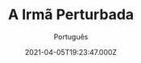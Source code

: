 ---
id: '5200a677-4677-40b1-a9bf-eeffb70da239'
type: 'movie' # Filme, Série, Anime
title: "A Irmã Perturbada"
synopsis: ["Chloe tem sua vida virada de cabeça para baixo quando sua irmã mais nova, Sadie, chega em casa após um inexplicável tempo fora. Embora Sadie pareça querer retomar contato com Chloe e sua filha Nicole, ela é uma jovem profundamente perturbada.",
]
originalTitle: "Kindred Spirits"
date: '2021-04-05T19:23:47.000Z'
update: '2021-04-05T19:23:47.000Z'
releaseDate: '2019-06-16T03:00:00.000Z'
imdb:
  rating: '5' # 8.5
  id: '' # tt0470752
duration: '1h 31 Min'
trailer:
  urls: [
    'LgFWWf8LJbg',
  ]
tags: ['1080p']
genre: ['Mistério', 'Suspense', 'Terror'] #
quality: 'WEB-DL' # BluRay, WEB-DL, HDTV, WEB-DL4K, WEB-DLe
format: 'Mkv' # MKV, MP4, TS
audio: 'Português, Inglês' # Dublado, Legendado, Dual Audio, Dub & Leg
subtitle: 'Português' # Português, inglês,
size: '3.78 GB' # 4.8 GB
audioQuality: 10
videoQuality: 10
directors: []
#  - name: 'Lana Wachowski'
#    image: ''
#  - name: 'Lilly Wachowski'
#    image: ''
cast: []
#  - name: 'Keanu Reeves'
#    image: ''
#    characterName: 'Neo'
writers: []
#  - name: ''
#    image: ''
maturityRating:
  age: '' # L , 10, 12, 14, 16, 18
  topics: [''] # Violence, Illegal drugs, Inappropriate Language, Legal Drugs, Sexual Content, Extreme Violence
###########################################
download:
  
  - url: 'magnet:?xt=urn:btih:71c2f8b7272c1f43a43d31cf0cd528a2302abc4e&dn=A%20Irm%c3%a3%20Perturbada%202020%205.1%20(1080p)%20LAPUMiA&tr=udp%3a%2f%2ftracker.opentrackr.org%3a1337%2fannounce&tr=udp%3a%2f%2ftracker.openbittorrent.com%3a80%2fannounce&tr=udp%3a%2f%2ftracker.trackerfix.com%3a80%2fannounce&tr=udp%3a%2f%2ftracker.coppersurfer.tk%3a6969%2fannounce&tr=udp%3a%2f%2ftracker.leechers-paradise.org%3a6969%2fannounce&tr=udp%3a%2f%2feddie4.nl%3a6969%2fannounce&tr=udp%3a%2f%2fp4p.arenabg.com%3a1337%2fannounce&tr=udp%3a%2f%2fexplodie.org%3a6969%2fannounce&tr=udp%3a%2f%2fzer0day.ch%3a1337%2fannounce'
    resolution: '1080p' # 720p, 1080p, 4K,
    audio: 'Dual Áudio' # Dublado, Legendado, Dual Audio
    size: '' # 4.8 GB
    quality: '' # BluRay, WEB-DL
    format: '' # MKV
images:
  cover: '/assets/movies/a-irma-perturbada.jpg'
  background: '/assets/movies/'
---